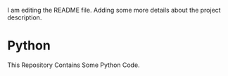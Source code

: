I am editing the README file. Adding some more details about the project description.
# Python
This Repository Contains Some Python Code.
